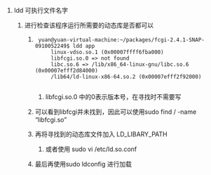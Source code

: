 1. ldd 可执行文件名字
    1. 进行检查该程序运行所需要的动态库是否都可以
    
        1. ```
            yuan@yuan-virtual-machine:~/packages/fcgi-2.4.1-SNAP-0910052249$ ldd app
            	linux-vdso.so.1 (0x00007ffff6fba000)
            	libfcgi.so.0 => not found
            	libc.so.6 => /lib/x86_64-linux-gnu/libc.so.6 (0x00007efff2d84000)
            	/lib64/ld-linux-x86-64.so.2 (0x00007efff2f92000)
            
            ```
    
            1. libfcgi.so.0 中的0表示版本号，在寻找时不需要写
    
        2. 可以看到libfcgi并未找到，因此可以使用sudo find /  -name “libfcgi.so”
    
        3. 再将寻找到的动态库文件加入 LD_LIBARY_PATH
    
            1. 或者使用 sudo vi /etc/ld.so.conf
    
        4. 最后再使用sudo ldconfig 进行加载